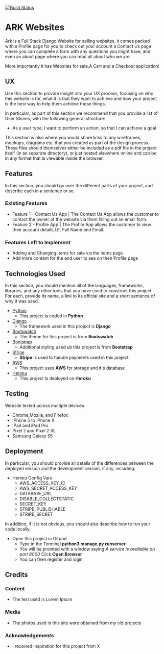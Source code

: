 [![Build Status](https://travis-ci.com/Azza434/Full-Stack-Framework-Milestone-Project.svg?branch=master)](https://travis-ci.com/Azza434/Full-Stack-Framework-Milestone-Project)
# **ARK Websites**

Ark is a Full Stack Django Website for selling websites, it comes packed with a Profile page for you to check out your account
a Contact Us page where you can complete a form with any questions you might have, and even an about page where you can read
all about who we are.

More importantly it has Websites for sale,A Cart and a Checkout application!
 
## UX
 
Use this section to provide insight into your UX process, focusing on who this website is for, what it is that they want to achieve and how your project is the best way to help them achieve these things.

In particular, as part of this section we recommend that you provide a list of User Stories, with the following general structure:
- As a user type, I want to perform an action, so that I can achieve a goal.

This section is also where you would share links to any wireframes, mockups, diagrams etc. that you created as part of the design process. These files should themselves either be included as a pdf file in the project itself (in an separate directory), or just hosted elsewhere online and can be in any format that is viewable inside the browser.

## Features

In this section, you should go over the different parts of your project, and describe each in a sentence or so.
 
### Existing Features
- Feature 1 - Contact Us App | The Contact Us App allows the customer to contact the owner of the website via them filling out an email form.
- Feature 2 - Profile App | The Profile App allows the customer to view their account details,I.E. Full Name and Email.

### Features Left to Implement
- Adding and Changing Items for sale via the items page
- Add more content for the end user to see on their Profile page

## Technologies Used

In this section, you should mention all of the languages, frameworks, libraries, and any other tools that you have used to construct this project. For each, provide its name, a link to its official site and a short sentence of why it was used.

- [Python](https://www.python.org/)
    - This project is coded in **Python**
- [Django](https://www.djangoproject.com/)
    - The framework used in this project is **Django**
- [Bootswatch](https://bootswatch.com/)
    - The theme for this project is from **Bootswatch**
- [Bootstrap](https://getbootstrap.com/docs/3.3/)
    - Additional styling used ub this project is from **Bootstrap**
- [Stripe](https://stripe.com/gb)
    - **Stripe** is used to handle payments used in this project
- [AWS](https://aws.amazon.com/)
    - This project uses **AWS** for storage and it's database
- [Heroku](https://dashboard.heroku.com/apps)
    - This project is deployed on **Heroku**


## Testing
Website tested across multiple devices.
- Chrome,Mozila, and Firefox
- iPhone 5 to iPhone X
- iPad and iPad Pro
- Pixel 2 and Pixel 2 XL
- Samsung Galaxy S5

## Deployment
In particular, you should provide all details of the differences between the deployed version and the development version, if any, including:
- Heroku Config Vars
    - AWS_ACCESS_KEY_ID
    - AWS_SECRET_ACCESS_KEY
    - DATABASE_URL
    - DISABLE_COLLECTSTATIC
    - SECRET_KEY
    - STRIPE_PUBLISHABLE
    - STRIPE_SECRET

In addition, if it is not obvious, you should also describe how to run your code locally.
- Open this project in Gitpod
    - Type in the Terminal **python3 manage.py runserver**
    - You will be promted with a window saying *A service is available on port 8000* Click **Open Browser**
    - You can then register and login

## Credits

### Content
- The text used is Lorem Ipsum

### Media
- The photos used in this site were obtained from my old projects

### Acknowledgements
- I received inspiration for this project from X
